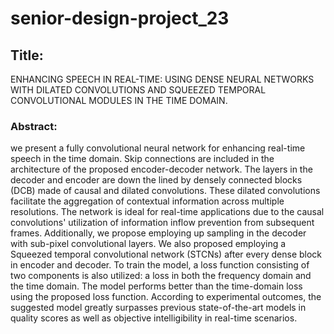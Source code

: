 # senior-design-project_23
## Title:
ENHANCING SPEECH IN REAL-TIME: USING DENSE NEURAL NETWORKS WITH DILATED CONVOLUTIONS AND SQUEEZED TEMPORAL CONVOLUTIONAL MODULES IN THE TIME DOMAIN.
### Abstract:
we present a fully convolutional neural network for enhancing real-time speech in the time domain. Skip connections are included in the architecture of the proposed encoder-decoder network. The layers in the decoder and encoder are down the lined by densely connected blocks (DCB) made of causal and dilated convolutions. These dilated convolutions facilitate the aggregation of contextual information across multiple resolutions. The network is ideal for real-time applications due to the causal convolutions' utilization of information inflow prevention from subsequent frames. Additionally, we propose employing up sampling in the decoder with sub-pixel convolutional layers. We also proposed employing a Squeezed temporal convolutional network (STCNs) after every dense block in encoder and decoder. To train the model, a loss function consisting of two components is also utilized: a loss in both the frequency domain and the time domain. The model performs better than the time-domain loss using the proposed loss function. According to experimental outcomes, the suggested model greatly surpasses previous state-of-the-art models in quality scores as well as objective intelligibility in real-time scenarios.

